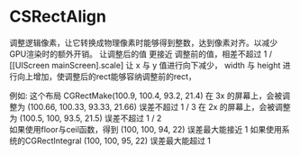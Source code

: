 # CSRectAlign


调整逻辑像素，让它转换成物理像素时能够得到整数，达到像素对齐。以减少GPU渲染时的额外开销。
让调整后的值 更接近 调整前的值，相差不超过 1 / [[UIScreen mainScreen].scale]
让 x 与 y 值进行向下减少， width 与 height 进行向上增加，使调整后的rect能够容纳调整前的rect，

例如: 这个布局      CGRectMake(100.9,  100.4,  93.2,  21.4)
     在 3x 的屏幕上，会被调整为 (100.66, 100.33, 93.33, 21.66)  误差不超过 1 / 3
     在 2x 的屏幕上，会被调整为 (100.5,  100,    93.5,  21.5)   误差不超过 1 / 2
<br>如果使用floor与ceil函数，得到   (100,    100,    94,    22)     误差最大能接近 1
如果使用系统的CGRectIntegral   (100,    100,    95,    22)     误差最大能超过 1
